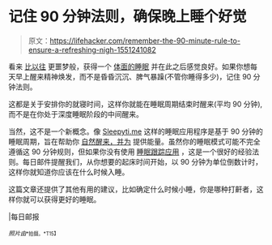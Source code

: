 # 记住 90 分钟法则，确保晚上睡个好觉

> 原文：<https://lifehacker.com/remember-the-90-minute-rule-to-ensure-a-refreshing-nigh-1551241082>

看来 [比以往](http://www.nytimes.com/2014/03/23/magazine/how-did-sleep-become-so-nightmarish.html) 更噩梦般，获得一个 [体面的睡眠](https://lifehacker.com/how-to-get-better-sleep-and-need-less-every-night-5971884) 并在此之后感觉良好。如果你想每天早上醒来精神焕发，而不是昏昏沉沉、脾气暴躁(不管你睡得多少)，记住 90 分钟法则。



这都是关于安排你的就寝时间，这样你就能在睡眠周期结束时醒来(平均 90 分钟),而不是在你处于深度睡眠阶段的中间醒来。

当然，这不是一个新概念。像 [Sleepyti.me](http://sleepyti.me) 这样的睡眠应用程序是基于 90 分钟的睡眠周期，旨在帮助你 [自然醒来，并为](https://lifehacker.com/why-you-shouldnt-be-relying-on-your-alarm-clock-to-wak-1468324218) 提供能量。虽然你的睡眠模式可能不完全遵循这 90 分钟规则，但如果你没有使用 [睡眠跟踪应用](http://lifehacker.com/youre-the-guinea-pig-experimenting-with-your-sleep-and-5903387) ，这是一个很好的经验法则。每日邮件提醒我们，从你想要的起床时间开始，以 90 分钟为单位倒数计时，这样你就知道你应该在什么时候入睡。

这篇文章还提供了其他有用的建议，比如确定什么时候小睡，你是哪种打鼾者，这样你就可以获得更好的睡眠。

|每日邮报

*<small>照片由</small>*[*<small></small>*](http://www.flickr.com/photos/seandavis/6017882693/sizes/z/)<small><small>*拍摄。*T15】</small></small>

<small></small>